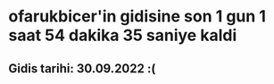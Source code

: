 # ofarukbicer'in gidisine son 1 gun 1 saat 54 dakika 35 saniye kaldi

## Gidis tarihi: 30.09.2022 :(
